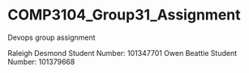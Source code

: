 # COMP3104_Group31_Assignment
Devops group assignment

Raleigh Desmond Student Number: 101347701
Owen Beattie Student Number: 101379668

